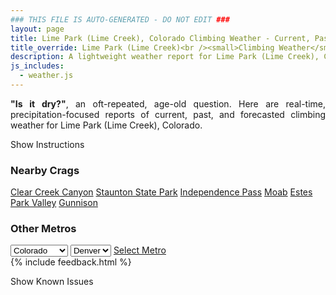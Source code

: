 ```yaml
---
### THIS FILE IS AUTO-GENERATED - DO NOT EDIT ###
layout: page
title: Lime Park (Lime Creek), Colorado Climbing Weather - Current, Past, and Forecasted Report
title_override: Lime Park (Lime Creek)<br /><small>Climbing Weather</small>
description: A lightweight weather report for Lime Park (Lime Creek), Colorado. Optimized for slow internet connections.
js_includes:
  - weather.js
---
```


<section class="measure center lh-copy f5-ns f6 ph2 mv4" style="text-align: justify;">
<strong>"Is it dry?"</strong>, an oft-repeated, age-old question. Here are real-time,
precipitation-focused reports of current, past, and forecasted climbing weather for Lime Park (Lime Creek), Colorado.
</section>

<p id="settings-toggle" class="mw5 b center tc hover-light-red black-70 pointer">Show Instructions</p>
<section id="settings" class="overflow-hidden" style="display:none;">
    <div class="mv2 ph2 center">
        <div class="fn f6 tc pv2">
            <p class="measure lh-copy center"><strong>Show/hide hourly forecasts</strong> by clicking the desired day.</p>
            <hr class="mw5 p0 mv2 o-60 b0 bt b--light-red light-red bg-light-red">
            <p class="measure lh-copy center"><strong>Current and Past conditions</strong> are measured by the nearest weather station. <strong>Forecast conditions</strong> are calculated and polled separately.</p>
            <hr class="mw5 p0 mv2 o-60 b0 bt b--light-red light-red bg-light-red">
            <p class="measure lh-copy center"><strong>Having issues?</strong> Try <a id="clear-cache" class="no-underline relative fancy-link light-red hover-light-red" href="#">clearing the local cache</a>.</p>
            <hr class="mw5 p0 mv2 o-60 b0 bt b--light-red light-red bg-light-red">
            <p class="measure lh-copy center">Weather data sourced from <a class="no-underline fancy-link relative light-red" target="_blank" href="https://www.weather.gov/documentation/services-web-api">weather.gov</a>.</p>
        </div>
    </div>
</section>
<section id="weather" data-crag="lime-park-lime-creek-colorado" class="mv4-ns mv3 ph2 center"></section>
<section id="nearby" class="tc lh-copy">
  <h3>Nearby Crags</h3>
<a class="nowrap no-underline fancy-link relative light-red mh3" href="/crags/clear-creek-canyon-colorado-weather.html">Clear Creek Canyon</a>
<a class="nowrap no-underline fancy-link relative light-red mh3" href="/crags/staunton-state-park-colorado-weather.html">Staunton State Park</a>
<a class="nowrap no-underline fancy-link relative light-red mh3" href="/crags/independence-pass-colorado-weather.html">Independence Pass</a>
<a class="nowrap no-underline fancy-link relative light-red mh3" href="/crags/moab-utah-weather.html">Moab</a>
<a class="nowrap no-underline fancy-link relative light-red mh3" href="/crags/estes-park-valley-colorado-weather.html">Estes Park Valley</a>
<a class="nowrap no-underline fancy-link relative light-red mh3" href="/crags/gunnison-colorado-weather.html">Gunnison</a>
</section>
<section id="nearby" class="tc lh-copy">
  <h3>Other Metros</h3>
  <select class="ma1 bg-near-white pa2" id="stateSel">
    <option value="Texas">Texas</option>
    <option value="Washington">Washington</option>
    <option value="Colorado" selected>Colorado</option>
    <option value="Tennessee">Tennessee</option>
    <option value="Utah">Utah</option>
    <option value="California">California</option>
  </select>
  <select class="ma1 bg-near-white pa2" id="citySel">
    <option value="Denver" selected>Denver</option>
  </select>
  <a id="selectMetro" class="f6 link dim ph3 pv2 ma1 dib white bg-light-red" href="/crags/denver-colorado-weather.html">Select Metro</a>
  <script>
    var states = [];
    states["Texas"] = "Austin"
    states["Washington"] = "Seattle"
    states["Colorado"] = "Denver"
    states["Tennessee"] = "Nashville"
    states["Utah"] = "Salt Lake City"
    states["California"] = "San Francisco|Los Angeles"
  </script>
</section>
{% include feedback.html %}
<p id="issues-toggle" class="mw5 b center tc hover-light-red black-70 pointer">Show Known Issues</p>
<section id="issues" class="overflow-hidden tc f6">
</section>

<script>
  var weekly_GJT_165_110 = {"updated":"2023-01-10T08:22:20+00:00","units":"us","forecastGenerator":"BaselineForecastGenerator","generatedAt":"2023-01-10T08:36:25+00:00","updateTime":"2023-01-10T08:22:20+00:00","validTimes":"2023-01-10T02:00:00+00:00/P6DT23H","elevation":{"unitCode":"wmoUnit:m","value":3485.9976},"periods":[{"number":1,"name":"Overnight","startTime":"2023-01-10T01:00:00-07:00","endTime":"2023-01-10T06:00:00-07:00","isDaytime":false,"temperature":23,"temperatureUnit":"F","temperatureTrend":null,"windSpeed":"20 to 25 mph","windDirection":"WSW","icon":"https://api.weather.gov/icons/land/night/blizzard,70?size=medium","shortForecast":"Snow Showers Likely And Patchy Blowing Snow","detailedForecast":"A chance of snow showers before 3am, then snow showers likely and patchy blowing snow. Cloudy, with a low around 23. West southwest wind 20 to 25 mph, with gusts as high as 40 mph. Chance of precipitation is 70%. New snow accumulation of 3 to 5 inches possible."},{"number":2,"name":"Tuesday","startTime":"2023-01-10T06:00:00-07:00","endTime":"2023-01-10T18:00:00-07:00","isDaytime":true,"temperature":33,"temperatureUnit":"F","temperatureTrend":null,"windSpeed":"20 to 25 mph","windDirection":"WSW","icon":"https://api.weather.gov/icons/land/day/blizzard,80/blizzard,40?size=medium","shortForecast":"Snow Showers And Patchy Blowing Snow","detailedForecast":"Snow showers and patchy blowing snow. Mostly cloudy, with a high near 33. West southwest wind 20 to 25 mph, with gusts as high as 40 mph. Chance of precipitation is 80%. New snow accumulation of 3 to 5 inches possible."},{"number":3,"name":"Tuesday Night","startTime":"2023-01-10T18:00:00-07:00","endTime":"2023-01-11T06:00:00-07:00","isDaytime":false,"temperature":16,"temperatureUnit":"F","temperatureTrend":null,"windSpeed":"15 to 20 mph","windDirection":"SW","icon":"https://api.weather.gov/icons/land/night/snow,80/blizzard,90?size=medium","shortForecast":"Snow Showers","detailedForecast":"Snow showers before midnight, then snow showers and patchy blowing snow. Mostly cloudy, with a low around 16. Southwest wind 15 to 20 mph. Chance of precipitation is 90%. New snow accumulation of 3 to 5 inches possible."},{"number":4,"name":"Wednesday","startTime":"2023-01-11T06:00:00-07:00","endTime":"2023-01-11T18:00:00-07:00","isDaytime":true,"temperature":21,"temperatureUnit":"F","temperatureTrend":null,"windSpeed":"15 to 20 mph","windDirection":"W","icon":"https://api.weather.gov/icons/land/day/blizzard,90?size=medium","shortForecast":"Snow Showers And Patchy Blowing Snow","detailedForecast":"Snow showers before 10am, then snow showers and patchy blowing snow. Cloudy, with a high near 21. West wind 15 to 20 mph, with gusts as high as 35 mph. Chance of precipitation is 90%. New snow accumulation of 3 to 7 inches possible."},{"number":5,"name":"Wednesday Night","startTime":"2023-01-11T18:00:00-07:00","endTime":"2023-01-12T06:00:00-07:00","isDaytime":false,"temperature":6,"temperatureUnit":"F","temperatureTrend":null,"windSpeed":"15 to 20 mph","windDirection":"W","icon":"https://api.weather.gov/icons/land/night/snow,30/cold?size=medium","shortForecast":"Chance Snow Showers then Mostly Cloudy","detailedForecast":"A chance of snow showers before 11pm. Mostly cloudy, with a low around 6. West wind 15 to 20 mph. Chance of precipitation is 30%. New snow accumulation of less than half an inch possible."},{"number":6,"name":"Thursday","startTime":"2023-01-12T06:00:00-07:00","endTime":"2023-01-12T18:00:00-07:00","isDaytime":true,"temperature":28,"temperatureUnit":"F","temperatureTrend":null,"windSpeed":"10 to 15 mph","windDirection":"WSW","icon":"https://api.weather.gov/icons/land/day/sct?size=medium","shortForecast":"Mostly Sunny","detailedForecast":"Mostly sunny, with a high near 28."},{"number":7,"name":"Thursday Night","startTime":"2023-01-12T18:00:00-07:00","endTime":"2023-01-13T06:00:00-07:00","isDaytime":false,"temperature":11,"temperatureUnit":"F","temperatureTrend":null,"windSpeed":"10 mph","windDirection":"SSW","icon":"https://api.weather.gov/icons/land/night/sct?size=medium","shortForecast":"Partly Cloudy","detailedForecast":"Partly cloudy, with a low around 11."},{"number":8,"name":"Friday","startTime":"2023-01-13T06:00:00-07:00","endTime":"2023-01-13T18:00:00-07:00","isDaytime":true,"temperature":36,"temperatureUnit":"F","temperatureTrend":null,"windSpeed":"10 to 15 mph","windDirection":"WSW","icon":"https://api.weather.gov/icons/land/day/bkn?size=medium","shortForecast":"Partly Sunny","detailedForecast":"Partly sunny, with a high near 36."},{"number":9,"name":"Friday Night","startTime":"2023-01-13T18:00:00-07:00","endTime":"2023-01-14T06:00:00-07:00","isDaytime":false,"temperature":18,"temperatureUnit":"F","temperatureTrend":null,"windSpeed":"10 mph","windDirection":"S","icon":"https://api.weather.gov/icons/land/night/bkn?size=medium","shortForecast":"Mostly Cloudy","detailedForecast":"Mostly cloudy, with a low around 18."},{"number":10,"name":"Saturday","startTime":"2023-01-14T06:00:00-07:00","endTime":"2023-01-14T18:00:00-07:00","isDaytime":true,"temperature":36,"temperatureUnit":"F","temperatureTrend":null,"windSpeed":"10 to 15 mph","windDirection":"SW","icon":"https://api.weather.gov/icons/land/day/bkn/snow?size=medium","shortForecast":"Mostly Cloudy then Chance Snow Showers","detailedForecast":"A chance of snow showers after 5pm. Mostly cloudy, with a high near 36."},{"number":11,"name":"Saturday Night","startTime":"2023-01-14T18:00:00-07:00","endTime":"2023-01-15T06:00:00-07:00","isDaytime":false,"temperature":16,"temperatureUnit":"F","temperatureTrend":null,"windSpeed":"10 to 15 mph","windDirection":"SW","icon":"https://api.weather.gov/icons/land/night/snow?size=medium","shortForecast":"Chance Snow Showers","detailedForecast":"A chance of snow showers. Mostly cloudy, with a low around 16. Little or no snow accumulation expected."},{"number":12,"name":"Sunday","startTime":"2023-01-15T06:00:00-07:00","endTime":"2023-01-15T18:00:00-07:00","isDaytime":true,"temperature":27,"temperatureUnit":"F","temperatureTrend":null,"windSpeed":"10 to 15 mph","windDirection":"W","icon":"https://api.weather.gov/icons/land/day/snow?size=medium","shortForecast":"Snow Showers Likely","detailedForecast":"Snow showers likely. Cloudy, with a high near 27. New snow accumulation of around one inch possible."},{"number":13,"name":"Sunday Night","startTime":"2023-01-15T18:00:00-07:00","endTime":"2023-01-16T06:00:00-07:00","isDaytime":false,"temperature":15,"temperatureUnit":"F","temperatureTrend":null,"windSpeed":"10 to 15 mph","windDirection":"WSW","icon":"https://api.weather.gov/icons/land/night/snow?size=medium","shortForecast":"Snow Showers Likely","detailedForecast":"Snow showers likely. Mostly cloudy, with a low around 15. New snow accumulation of around one inch possible."},{"number":14,"name":"M.L. King Jr. Day","startTime":"2023-01-16T06:00:00-07:00","endTime":"2023-01-16T18:00:00-07:00","isDaytime":true,"temperature":24,"temperatureUnit":"F","temperatureTrend":null,"windSpeed":"10 to 15 mph","windDirection":"WSW","icon":"https://api.weather.gov/icons/land/day/snow?size=medium","shortForecast":"Snow Showers Likely","detailedForecast":"Snow showers likely. Cloudy, with a high near 24. New snow accumulation of 1 to 3 inches possible."}]}
  var hourly_GJT_165_110 = false
  var crags_config = [
  {
    "name": "Lime Park (Lime Creek)",
    "note": "Great limestone.",
    "mountainProject": "https://www.mountainproject.com/area/105744451/lime-park-aka-lime-creek",
    "station": "CO092",
    "office": "GJT/165,110",
    "coordinates": [
      -106.656,
      39.408
    ]
  }
]</script>
